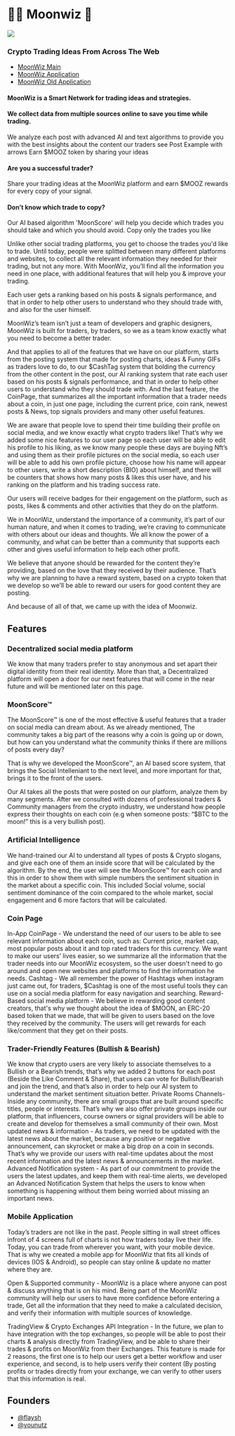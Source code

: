 
# 🧙‍♂️ Moonwiz 🌙
![](https://i.imgur.com/gzIuBUw.png)
### Crypto Trading Ideas From Across The Web
 - [MoonWiz Main](https://moonwiz.io)
 - [MoonWiz Application](https://app.moonwiz.io)
 - [MoonWiz Old Application](https://old.moonwiz.io)
#### MoonWiz is a Smart Network for trading ideas and strategies.
#### We collect data from multiple sources online to save you time while trading.

We analyze each post with advanced AI and text algorithms to provide you with the best insights about the content our traders see
Post Example with arrows
Earn $MOOZ token by sharing your ideas

#### Are you a successful trader?
Share your trading ideas at the MoonWiz platform and earn $MOOZ rewards for every copy of your signal.

#### Don’t know which trade to copy?
Our AI based algorithm 'MoonScore' will help you decide which trades you should take and which you should avoid.
Copy only the trades you like

Unlike other social trading platforms, you get to choose the trades you'd like to trade.
Until today, people were splitted between many different platforms and websites, to collect all the relevant information they needed for their trading, but not any more.
With MoonWiz, you’ll find all the information you need in one place, with additional features that will help you & improve your trading.

Each user gets a ranking based on his posts & signals performance, and that in order to help other users to understand who they should trade with, and also for the user himself.


MoonWiz’s team isn’t just a team of developers and graphic designers, MoonWiz is built for traders, by traders, so we as a team know exactly what you need to become a better trader.

And that applies to all of the features that we have on our platform, starts from the posting system that made for posting charts, ideas & Funny GIFs as traders love to do, to our $CashTag system that bolding the currency from the other content in the post, our AI ranking system that rate each user based on his posts & signals performance, and that in order to help other users to understand who they should trade with. 
And the last feature, the CoinPage, that summarizes all the important information that a trader needs about a coin, in just one page, including the current price, coin rank, newest posts & News, top signals providers and many other useful features.

We are aware that people love to spend their time building their profile on social media, and we know exactly what crypto traders like! 
That’s why we added some nice features to our user page so each user will be able to edit his profile to his liking, as we know many people these days are buying Nft’s and using them as their profile pictures on the social media, so each user will be able to add his own profile picture, choose how his name will appear to other users, write a short description (BIO) about himself, and there will be counters that shows how many posts & likes this user have, and his ranking on the platform and his trading success rate.

Our users will receive badges for their engagement on the platform, such as posts, likes & comments and other activities that they do on the platform.

We in MoonWiz, understand the importance of a community, it’s part of our human nature, and when it comes to trading, we’re craving to communicate with others about our ideas and thoughts.
We all know the power of a community, and what can be better than a community that supports each other and gives useful information to help each other profit. 

We believe that anyone should be rewarded for the content they’re providing, based on the love that they received by their audience.
That’s why we are planning to have a reward system, based on a crypto token that we develop so we’ll be able to reward our users for good content they are posting.

And because of all of that, we came up with the idea of Moonwiz.

## Features
### Decentralized social media platform
We know that many traders prefer to stay anonymous and set apart their digital identity from their real identity.
More than that, a Decentralized platform will open a door for our next features that will come in the near future and will be mentioned later on this page.

### MoonScore™
The MoonScore™ is one of the most effective & useful features that a trader on social media can dream about.
As we already mentioned, The community takes a big part of the reasons why a coin is going up or down, but how can you understand what the community thinks if there are millions of posts every day?

That is why we developed the MoonScore™, an AI based score system, that brings the Social Intelleniant to the next level, and more important for that, brings it to the front of the users.

Our AI takes all the posts that were posted on our platform, analyze them by many segments.
After we consulted with dozens of professional traders & Community managers from the crypto industry, we understand how people express their thoughts on each coin (e.g when someone posts: “$BTC to the moon!” this is a very bullish post).

### Artificial Intelligence
We hand-trained our AI to understand all types of posts & Crypto slogans, and give each one of them an inside score that will be calculated by the algorithm.
By the end, the user will see the MoonScore™ for each coin and this in order to show them with simple numbers the sentiment situation in the market about a specific coin.
This included Social volume, social sentiment dominance of the coin compared to the whole market, social engagement and 6 more factors that will be calculated.

### Coin Page
In-App CoinPage - We understand the need of our users to be able to see relevant information about each coin, such as: Current price, market cap, most popular posts about it and top rated traders for this currency. We want to make our users’ lives easier, so we summarize all the information that the trader needs into our MoonWiz ecosystem, so the user doesn't need to go around and open new websites and platforms to find the information he needs.
Cashtag - We all remember the power of Hashtags when instagram just came out, for traders, $Cashtag is one of the most useful tools they can use on a social media platform for easy navigation and searching.
Reward-Based social media platform - We believe in rewarding good content creators, that's why we thought about the idea of $MOON, an ERC-20 based token that we made, that will be given to users based on the love they received by the community.
The users will get rewards for each like/comment that they get on their posts.

### Trader-Friendly Features (Bullish & Bearish)
We know that crypto users are very likely to associate themselves to a Bullish or a Bearish trends, that’s why we added 2 buttons for each post (Beside the Like Comment & Share), that users can vote for Bullish/Bearish and join the trend, and that’s also in order to help our AI system to understand the market sentiment situation better.
Private Rooms Channels- Inside any community, there are small groups that are built around specific titles, people or interests. That’s why we also offer private groups inside our platform, that influencers, course owners or signal providers will be able to create and develop for themselves a small community of their own.
Most updated news & information - As traders, we need to be updated with the latest news about the market, because any positive or negative announcement, can skyrocket or make a big drop on a coin in seconds.
That’s why we provide our users with real-time updates about the most recent information and the latest news & announcements in the market.
Advanced Notification system - As part of our commitment to provide the users the latest updates, and keep them with real-time alerts, we developed an Advanced Notification System that helps the users to know when something is happening without them being worried about missing an important news.

### Mobile Application
Today’s traders are not like in the past.
People sitting in wall street offices infront of 4 screens full of charts is not how traders today live their life.
Today, you can trade from wherever you want, with your mobile device.
That is why we created a mobile app for MoonWiz that fits all kinds of devices (IOS & Android), so people can stay online & update no matter where they are.

Open & Supported community - MoonWiz is a place where anyone can post & discuss anything that is on his mind. 
Being part of the MoonWiz community will help our users to have more confidence before entering a trade, Get all the information that they need to make a calculated decision, and verify their information with multiple sources of knowledge.

TradingView & Crypto Exchanges API Integration - In the future, we plan to have integration with the top exchanges, so people will be able to post their charts & analysis directly from TradingView, and be able to share their trades & profits on MoonWiz from their Exchanges.
This feature is made for 2 reasons, the first one is to help our users get a better workflow and user experience, and second, is to help users verify their content (By posting profits or trades directly from your exchange, we can verify to other users that this information is real.


## Founders

- [@flaysh](https://www.github.com/flaysh)
- [@younutz](https://github.com/younutz)

